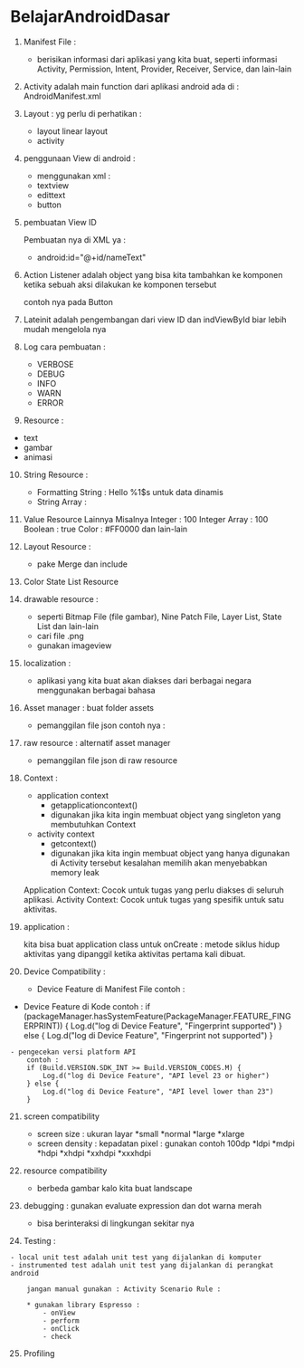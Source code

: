 # BelajarAndroidDasar

1. Manifest File :
    - berisikan informasi dari aplikasi yang kita buat, seperti informasi Activity, Permission, Intent, Provider, Receiver, Service, dan lain-lain

2. Activity adalah main function dari aplikasi android
    ada di : AndroidManifest.xml

3. Layout : yg perlu di perhatikan :
    - layout linear layout
    - activity

4. penggunaan View di android :
    - menggunakan  xml :
    - textview
    - edittext
    - button


5. pembuatan View ID

    Pembuatan nya di XML ya : 
    -  android:id="@+id/nameText"

6. Action Listener adalah object yang bisa kita tambahkan ke komponen ketika sebuah aksi dilakukan ke komponen tersebut

    contoh nya pada Button

7. Lateinit adalah pengembangan dari view ID dan indViewById biar lebih mudah mengelola nya

8. Log cara pembuatan :
    - VERBOSE
    - DEBUG
    - INFO
    - WARN
    - ERROR

9. Resource :
  - text
  - gambar
  - animasi

10. String Resource :
    - Formatting String :  <string name="sayHelloTextView">Hello %1$s </string> untuk data dinamis
    - String Array : <string-array name="names">

11. Value Resource Lainnya
    Misalnya Integer : <integer name="maxAge">100</integer>
    Integer Array : <integer-array name="maxAge">100</integer-array>
    Boolean : <bool name="isLogin">true</bool>
    Color : <color name="colorPrimary">#FF0000</color>
    dan lain-lain

12. Layout Resource :
    - pake Merge dan include

13. Color State List Resource

14. drawable resource :
    - seperti Bitmap File (file gambar), Nine Patch File, Layer List, State List dan lain-lain
    - cari file .png
    - gunakan imageview

15. localization :
    - aplikasi yang kita buat akan diakses dari berbagai negara menggunakan berbagai bahasa

16. Asset manager : 
    buat folder assets
    -  pemanggilan file json contoh nya : 

17. raw resource :  alternatif asset manager
    - pemanggilan file json di raw resource 

18. Context : 
    - application context
        * getapplicationcontext()
        * digunakan jika kita ingin membuat object yang singleton yang membutuhkan Context
    - activity context
        * getcontext()
        * digunakan jika kita ingin membuat object yang hanya digunakan di Activity tersebut
    kesalahan memilih akan menyebabkan memory leak

    Application Context: Cocok untuk tugas yang perlu diakses di seluruh aplikasi.
    Activity Context: Cocok untuk tugas yang spesifik untuk satu aktivitas.

19. application :

    kita bisa buat application class untuk 
    onCreate : metode siklus hidup aktivitas yang dipanggil ketika aktivitas pertama kali dibuat.

20. Device Compatibility :
    - Device Feature di Manifest File
        contoh : 
        <uses-feature android:name="android.hardware.fingerprint" android:required="true" />

   - Device Feature di Kode 
        contoh : 
       if (packageManager.hasSystemFeature(PackageManager.FEATURE_FINGERPRINT)) {
            Log.d("log di Device Feature", "Fingerprint supported")
        } else {
            Log.d("log di Device Feature", "Fingerprint not supported")
        }

    - pengecekan versi platform API
        contoh : 
        if (Build.VERSION.SDK_INT >= Build.VERSION_CODES.M) {
            Log.d("log di Device Feature", "API level 23 or higher")
        } else {
            Log.d("log di Device Feature", "API level lower than 23")
        }

21. screen compatibility
    - screen size : ukuran layar
        *small
        *normal
        *large
        *xlarge
    - screen density : kepadatan pixel : gunakan contoh 100dp
        *ldpi
        *mdpi
        *hdpi
        *xhdpi
        *xxhdpi
        *xxxhdpi

22. resource compatibility
    - berbeda gambar kalo kita buat landscape

23. debugging :
    gunakan evaluate expression dan dot warna merah
    - bisa berinteraksi di lingkungan sekitar nya
    
24.  Testing :

    - local unit test adalah unit test yang dijalankan di komputer
    - instrumented test adalah unit test yang dijalankan di perangkat android
        
        jangan manual gunakan : Activity Scenario Rule : 

        * gunakan library Espresso :
            - onView
            - perform
            - onClick
            - check

25. Profiling